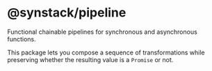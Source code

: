 # @synstack/pipeline

Functional chainable pipelines for synchronous and asynchronous functions.

This package lets you compose a sequence of transformations while preserving
whether the resulting value is a `Promise` or not.
